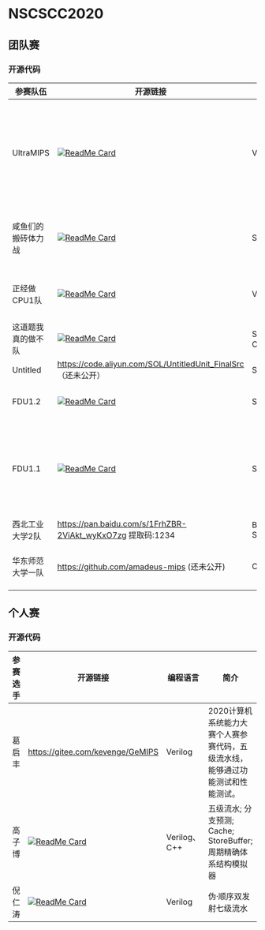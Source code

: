 # NSCSCC2020

## 团队赛

### 开源代码

| 参赛队伍           | 开源链接                                                     | 编程语言               | 简介                                                         |
| ------------------ | ------------------------------------------------------------ | ---------------------- | ------------------------------------------------------------ |
| UltraMIPS          | [![ReadMe Card](https://github-readme-stats.vercel.app/api/pin/?username=SocialistDalao&repo=UltraMIPS_NSCSCC)](https://github.com/SocialistDalao/UltraMIPS_NSCSCC) | Verilog                | 拥有详细开发文档和友好型代码的来源作品:基于双发射处理器的UltraMIPS系统设计 |
| 咸鱼们的搬砖体力战 | [![ReadMe Card](https://github-readme-stats.vercel.app/api/pin/?username=Superscalar-HIT-Core&repo=SHIT-Core-NSCSCC2020)](https://github.com/Superscalar-HIT-Core/SHIT-Core-NSCSCC2020) | SystemVerilog          | 基于MIPS指令集的乱序四发射的超标量处理器                     |
| 正经做CPU1队       | [![ReadMe Card](https://github-readme-stats.vercel.app/api/pin/?username=14010007517&repo=2020NSCSCC)](https://github.com/14010007517/2020NSCSCC) | Verilog                | 尽可能的挖掘五级流水的潜力                                   |
| 这道题我真的做不队 | [![ReadMe Card](https://github-readme-stats.vercel.app/api/pin/?username=easter-mips&repo=nscscc2020)](https://github.com/easter-mips/nscscc2020) | SystemVerilog、Chisel3 | 顺序双发五级流水带cache                                      |
| Untitled           | https://code.aliyun.com/SOL/UntitledUnit_FinalSrc （还未公开） | SystemVerilog          | MIPS-10段流水线                                              |
| FDU1.2             | [![ReadMe Card](https://github-readme-stats.vercel.app/api/pin/?username=TwistsOfFate&repo=vanilla-cpu)](https://github.com/TwistsOfFate/vanilla-cpu) | SystemVerilog          | 性能不俗的五级单发流水线                                     |
| FDU1.1             | [![ReadMe Card](https://github-readme-stats.vercel.app/api/pin/?username=NSCSCC-2020-Fudan&repo=FDU1.1-NSCSCC)](https://github.com/NSCSCC-2020-Fudan/FDU1.1-NSCSCC) | SystemVerilog          | 一个朴素的顺序双发射MIPS处理器，八级流水；两级流水的Cache    |
| 西北工业大学2队    | https://pan.baidu.com/s/1FrhZBR-2ViAkt_wyKxO7zg 提取码:1234  | Bluespec SystemVerilog | 经典五级流水线                                               |
| 华东师范大学一队   | https://github.com/amadeus-mips (还未公开)                   | Chisel                 | Chisel3生成的MIPS32 CPU                                      |



## 个人赛

### 开源代码

| 参赛选手 | 开源链接                                            | 编程语言     | 简介                                                         |
| -------- | --------------------------------------------------- | ------------ | ------------------------------------------------------------ |
| 葛启丰   | https://gitee.com/kevenge/GeMIPS                    | Verilog      | 2020计算机系统能力大赛个人赛参赛代码，五级流水线，能够通过功能测试和性能测试。 |
| 高子博   | [![ReadMe Card](https://github-readme-stats.vercel.app/api/pin/?username=cassuto&repo=yamp-32)](https://github.com/cassuto/yamp-32)                  | Verilog、C++ | 五级流水; 分支预测; Cache; StoreBuffer; 周期精确体系结构模拟器 |
| 倪仁涛   | [![ReadMe Card](https://github-readme-stats.vercel.app/api/pin/?username=fluctlight001&repo=cpu_for_nscscc2020)](https://github.com/fluctlight001/cpu_for_nscscc2020) | Verilog      | 伪·顺序双发射七级流水                                        |